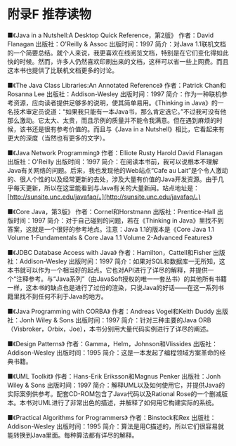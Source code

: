# 附录F 推荐读物

■《Java in a Nutshell:A Desktop Quick Reference，第2版》 作者：David Flanagan 出版社：O'Reilly & Assoc 出版时间：1997 简介：对Java 1.1联机文档的一个简要总结。就个人来说，我更喜欢在线阅览文档，特别是在它们变化得如此快的时候。然而，许多人仍然喜欢印刷出来的文档，这样可以省一些上网费。而且这本书也提供了比联机文档更多的讨论。

■《The Java Class Libraries:An Annotated Reference》 作者：Patrick Chan和Rosanna Lee 出版社：Addison-Wesley 出版时间：1997 简介：作为一种联机参考资源，应向读者提供足够多的说明，使其简单易用。《Thinking in Java》的一名技术审定员说道：“如果我只能有一本Java书，那么肯定选它。”不过我可没有他那么激动。它太大、太贵，而且示例的质量并不能令我满意。但在遇到麻烦的时候，该书还是很有参考价值的。而且与《Java in a Nutshell》相比，它看起来有更大的深度（当然也有更多的文字）。

■《Java Network Programming》 作者：Elliote Rusty Harold David Flanagan 出版社：O'Reilly 出版时间：1997 简介：在阅读本书前，我可以说根本不理解Java有关网络的问题。后来，我也发现他的Web站点“Cafe au Lait”是个令人激动的、很人个性的以及经常更新的去处，涉及大量有价值的Java开发资源。由于几乎每天更新，所以在这里能看到与Java有关的大量新闻。站点地址是：[http://sunsite.unc.edu/javafaq/。](http://sunsite.unc.edu/javafaq/。)

■《Core Java，第3版》 作者：Cornel和Horstmann 出版社：Prentice-Hall 出版时间：1997 简介：对于自己碰到的问题，若在《Thinking in Java》里找不到答案，这就是一个很好的参考地点。注意：Java 1.1的版本是《Core Java 1.1 Volume 1-Fundamentals & Core Java 1.1 Volume 2-Advanced Features》

■《JDBC Database Access with Java》 作者：Hamilton，Cattell和Fisher 出版社：Addison-Wesley 出版时间：1997 简介：如果对SQL和数据库一无所知，这本书就可以作为一个相当好的起点。它也对API进行了详尽的解释，并提供一个“注释参考。与“Java系列”（由JavaSoft授权的唯一一套丛书）的其他所有书籍一样，这本书的缺点也是进行了过份的渲染，只说Java的好话——在这一系列书籍里找不到任何不利于Java的地方。

■《Java Programming with CORBA》 作者：Andreas Vogel和Keith Duddy 出版社：Jonh Wiley & Sons 出版时间：1997 简介：针对三种主要的Java ORB（Visbroker，Orbix，Joe），本书分别用大量代码实例进行了详尽的阐述。

■《Design Patterns》 作者：Gamma，Helm，Johnson和Vlissides 出版社：Addison-Wesley 出版时间：1995 简介：这是一本发起了编程领域方案革命的经典书籍。

■《UML Toolkit》 作者：Hans-Erik Eriksson和Magnus Penker 出版社：Jonh Wiley & Sons 出版时间：1997 简介：解释UML以及如何使用它，并提供Java的实际案例供参考。配套CD-ROM包含了Java代码以及Rational Rose的一个删减版本。本书对UML进行了非常出色的描述，并解释了如何用它构建实际的系统。

■《Practical Algorithms for Programmers》 作者：Binstock和Rex 出版社：Addison-Wesley 出版时间：1995 简介：算法是用C描述的，所以它们很容易就能转换到Java里面。每种算法都有详尽的解释。

